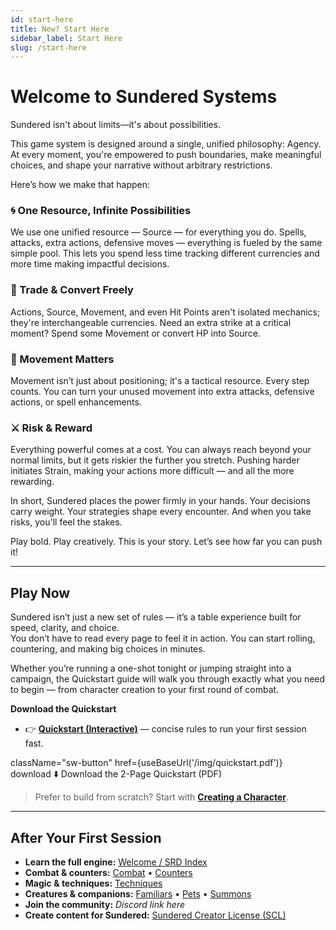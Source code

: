 ```yaml
---
id: start-here
title: New? Start Here
sidebar_label: Start Here
slug: /start-here
---
```


# Welcome to Sundered Systems

Sundered isn't about limits—it's about possibilities.

This game system is designed around a single, unified philosophy: Agency. At every moment, you're empowered to push boundaries, make meaningful choices, and shape your narrative without arbitrary restrictions.

Here’s how we make that happen:

### 🌀 One Resource, Infinite Possibilities
We use one unified resource — Source — for everything you do. Spells, attacks, extra actions, defensive moves — everything is fueled by the same simple pool. This lets you spend less time tracking different currencies and more time making impactful decisions.

### 🔄 Trade & Convert Freely
Actions, Source, Movement, and even Hit Points aren't isolated mechanics; they're interchangeable currencies. Need an extra strike at a critical moment? Spend some Movement or convert HP into Source.

### 🧭 Movement Matters
Movement isn’t just about positioning; it's a tactical resource. Every step counts. You can turn your unused movement into extra attacks, defensive actions, or spell enhancements.

### ⚔️ Risk & Reward
Everything powerful comes at a cost. You can always reach beyond your normal limits, but it gets riskier the further you stretch. Pushing harder initiates Strain, making your actions more difficult — and all the more rewarding.

In short, Sundered places the power firmly in your hands. Your decisions carry weight. Your strategies shape every encounter. And when you take risks, you'll feel the stakes.

Play bold. Play creatively. This is your story. Let’s see how far you can push it!

---

## Play Now

Sundered isn’t just a new set of rules — it’s a table experience built for speed, clarity, and choice.  
You don’t have to read every page to feel it in action. You can start rolling, countering, and making big choices in minutes.

Whether you’re running a one-shot tonight or jumping straight into a campaign, the Quickstart guide will walk you through exactly what you need to begin — from character creation to your first round of combat.

**Download the Quickstart**  
- 👉 **[Quickstart (Interactive)](./quickstart-interactive)** — concise rules to run your first session fast.  

<a>
  className="sw-button"
  href={useBaseUrl('/img/quickstart.pdf')}
  download
  ⬇️ Download the 2-Page Quickstart (PDF)
</a>

> Prefer to build from scratch? Start with **[Creating a Character](/docs/creating-a-character)**.

---

## After Your First Session

- **Learn the full engine:** [Welcome / SRD Index](./start-here)  
- **Combat & counters:** [Combat](./combat) • [Counters](./counters)  
- **Magic & techniques:** [Techniques](./techniques)  
- **Creatures & companions:** [Familiars](./familiars) • [Pets](./pets) • [Summons](./summoned-creatures)  
- **Join the community:** _Discord link here_  
- **Create content for Sundered:** [Sundered Creator License (SCL)](./SCL)
